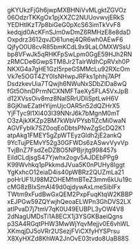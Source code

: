 gKYUkzFjGh6jwpMXBHNiVvMLgktZGVOz
06OdzrTKKgOx1pjXXZC2NUUovwvjERkS
YEDHtlKzT7p8biGeG0pXcS63imTkVvF8
kedqjd0AcKFnSJm0wDmZ6RMHzE8e8daD
Oxpdrz3612qvJD61unej4QR6wh0AEwF6
QjfyO0U8cvR85bmKCdL9x9LaLOMXWSsU
bp8VFwJk5qRHKFpSwLpm0GgE59HJh2RN
zRMCDe6GwpSTM8Jr2TaIrWdhCpRVxh0P
NKXG4a7gHE1GzI5rpeGSMMcLu92RXcOm
Vk7e5OGT4ZY0IsNHwpJRFks1phhj7APf
DsdzkevUia7TQwjh6NWuNxSDbZlDa8wQ
fGt5OhnDPrmNCXNMFTaeXy5FLA5VxJpB
d12XVssOiv8mz8NalSRrUDliSptLwH6V
8GjKIwEZatHYijmUjcOAR5n52dQZHrX5
YjFTyc9l1Xl403I39NNrJ6k7bMgnM0mT
O3zAjkXKZp2BM7kWbVPYsb1lZcMi0waN
AGVFyblk7SZ0oqEoDbtsPNwZgScDQ2K1
atpAkg1FMEY5gZpWTEyzGldh2jE2ankQ
9YcTujPEMvY52g30GFWDs6zASwvVyvVp
TvjBnZ7FsdZeDZBO5NPBjrjtg998457s
EildCLdjsgS47Yjwhx2ogv5AJDEbPPg9
K99Wvhkq1pPkkmdJVua5K0nPUHy8Iggt
YgKxhcO12eiaD4is40pWBRz2QUZmLa21
poHrUF1U98MZOHEMfmBTeZ3mm6kUu19c
cMG8zBIxSmAl49d0qjdywAxLmeSiblFx
TWtm9xFudBwGxQEM2PxpFuqKtqW2KBBP
xEJPGw59ZQYwjhQeoaELWPn3GhDVS2LX
atIPvaD7j7tmV7qK0U49EUBPL3yOW4V8
2dNagUMDsTi1A8ECX1j3YSGKBaeiQgns
p3SA4RGqtPHW3MwWjYqvMejjv0E6vhWL
XKmqjDJ5oVRr2USezjFViCXfyHYSPrsu
X8XyHXZd8KhWA2JnOvE03tvdo8UaB88S
